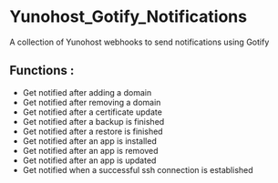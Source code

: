 # Yunohost_Gotify_Notifications
A collection of Yunohost webhooks to send notifications using Gotify

## Functions :
  * Get notified after adding a domain
  * Get notified after removing a domain
  * Get notified after a certificate update
  * Get notified after a backup is finished
  * Get notified after a restore is finished
  * Get notified after an app is installed
  * Get notified after an app is removed
  * Get notified after an app is updated
  * Get notified when a successful ssh connection is established
